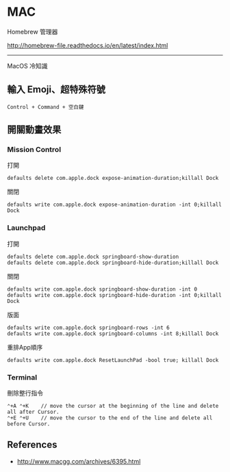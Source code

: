 MAC
===

Homebrew 管理器

http://homebrew-file.readthedocs.io/en/latest/index.html

---

MacOS 冷知識

輸入 Emoji、超特殊符號
-------

    Control + Command + 空白鍵

開關動畫效果
-------

### Mission Control

打開

    defaults delete com.apple.dock expose-animation-duration;killall Dock

關閉

    defaults write com.apple.dock expose-animation-duration -int 0;killall Dock

### Launchpad

打開

    defaults delete com.apple.dock springboard-show-duration
    defaults delete com.apple.dock springboard-hide-duration;killall Dock

關閉

    defaults write com.apple.dock springboard-show-duration -int 0
    defaults write com.apple.dock springboard-hide-duration -int 0;killall Dock

版面
    
    defaults write com.apple.dock springboard-rows -int 6
    defaults write com.apple.dock springboard-columns -int 8;killall Dock
     
重排App順序
   
    defaults write com.apple.dock ResetLaunchPad -bool true; killall Dock

### Terminal

刪除整行指令

    ⌃+A ⌃+K    // move the cursor at the beginning of the line and delete all after Cursor.
    ⌃+E ⌃+U    // move the cursor to the end of the line and delete all before Cursor.



References
----------

* http://www.macgg.com/archives/6395.html
